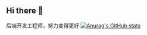 ## Hi there 👋
后端开发工程师，努力变得更好
[![Anurag's GitHub stats](https://github-readme-stats.vercel.app/api?username=Derrick-xn)](https://github.com/anuraghazra/github-readme-stats)
<!--
**Derrick-xn/Derrick-xn** is a ✨ _special_ ✨ repository because its `README.md` (this file) appears on your GitHub profile.

Here are some ideas to get you started:

- 🔭 I’m currently working on ...
- 🌱 I’m currently learning ...
- 👯 I’m looking to collaborate on ...
- 🤔 I’m looking for help with ...
- 💬 Ask me about ...
- 📫 How to reach me: ...
- 😄 Pronouns: ...
- ⚡ Fun fact: ...
-->
